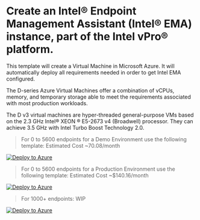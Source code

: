 # Create an Intel® Endpoint Management Assistant (Intel® EMA) instance, part of the Intel vPro® platform.

This template will create a Virtual Machine in Microsoft Azure. It will automatically deploy all requirements needed in order to get Intel EMA configured.

The D-series Azure Virtual Machines offer a combination of vCPUs, memory, and temporary storage able to meet the requirements associated with most production workloads.

The D v3 virtual machines are hyper-threaded general-purpose VMs based on the 2.3 GHz Intel® XEON ® E5-2673 v4 (Broadwell) processor. They can achieve 3.5 GHz with Intel Turbo Boost Technology 2.0.

> For 0 to 5600 endpoints for a Demo Environment use the following template: Estimated Cost ~70.08/month

[![Deploy to Azure](https://aka.ms/deploytoazurebutton)](https://portal.azure.com/#create/Microsoft.Template/uri/https%3A%2F%2Fraw.githubusercontent.com%2Fasolano2013%2FEMATemplate%2Fmain%2Ftemplate.json)

> For 0 to 5600 endpoints for a Production Environment use the following template: Estimated Cost ~$140.16/month

[![Deploy to Azure](https://aka.ms/deploytoazurebutton)](https://portal.azure.com/#create/Microsoft.Template/uri/https%3A%2F%2Fraw.githubusercontent.com%2Fasolano2013%2FEMATemplate%2Fmain%2Ftemplate.json)


> For 1000+ endpoints: WIP

[![Deploy to Azure](https://aka.ms/deploytoazurebutton)](https://portal.azure.com/#create/Microsoft.Template/uri/https%3A%2F%2Fraw.githubusercontent.com%2Fasolano2013%2FEMATemplate%2Fmain%2Ftemplate.json)

